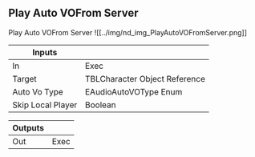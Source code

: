 ## Play Auto VOFrom Server
Play Auto VOFrom Server
![[../img/nd_img_PlayAutoVOFromServer.png]]

|Inputs||
|--|--|
| In | Exec |
| Target | TBLCharacter Object Reference |
| Auto Vo Type | EAudioAutoVOType Enum |
| Skip Local Player | Boolean |

|Outputs||
|--|--|
| Out | Exec |
